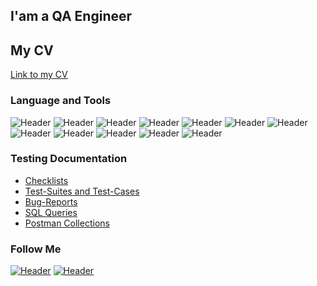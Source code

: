 ## I'am a QA Engineer

## My CV
[Link to my CV](https://docs.google.com/document/d/10Eb2p-pgXSqdyUAGnNWvUKBmc7e5LfU_/edit?usp=drive_link&ouid=113728595963559677815&rtpof=true&sd=true)

### Language and Tools
![Header](https://img.shields.io/badge/Jira-090909?style=for-the-badge&logo=jira&logoColor=136be1)
![Header](https://img.shields.io/badge/Postman-090909?style=for-the-badge&logo=postman&logoColor=f76935)
![Header](https://img.shields.io/badge/ChromeDevTools-090909?style=for-the-badge&logo=googlechrome&logoColor=2674f2)
![Header](https://img.shields.io/badge/Figma-090909?style=for-the-badge&logo=figma&logoColor=7d5fa6)
![Header](https://img.shields.io/badge/CharlesProxy-090909?style=for-the-badge&logo=charlesproxy&logoColor=8cc4d7)
![Header](https://img.shields.io/badge/SOAPUI-090909?style=for-the-badge&logo=charlesproxy&logoColor=8cc4d7)
![Header](https://img.shields.io/badge/Qase.io-090909?style=for-the-badge&logo=charlesproxy&logoColor=8cc4d7)
![Header](https://img.shields.io/badge/Trello-090909?style=for-the-badge&logo=charlesproxy&logoColor=8cc4d7)
![Header](https://img.shields.io/badge/Confluence-090909?style=for-the-badge&logo=charlesproxy&logoColor=8cc4d7)
![Header](https://img.shields.io/badge/Sitechco-090909?style=for-the-badge&logo=charlesproxy&logoColor=8cc4d7)
![Header](https://img.shields.io/badge/SQL-090909?style=for-the-badge&logo=charlesproxy&logoColor=8cc4d7)
![Header](https://img.shields.io/badge/Checkvist-090909?style=for-the-badge&logo=charlesproxy&logoColor=8cc4d7)


### Testing Documentation

- [Checklists](https://github.com/Akiaan/Checklists.git)
- [Test-Suites and Test-Cases](https://github.com/Akiaan/Test-cases.git)
- [Bug-Reports]()
- [SQL Queries]()
- [Postman Collections]()

### Follow Me
[![Header](https://img.shields.io/badge/Telegram-090909?style=for-the-badge&logo=telegram&logoColor=31a5db)](https://t.me/@akiants)
[![Header](https://img.shields.io/badge/Instagram-090909?style=for-the-badge&logo=instagram&logoColor=9939a3)]()
